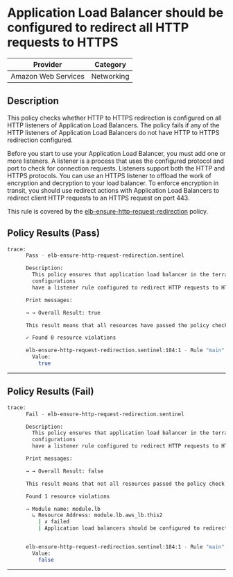 # Application Load Balancer should be configured to redirect all HTTP requests to HTTPS

| Provider            | Category     |
|---------------------|--------------|
| Amazon Web Services | Networking   |

## Description

This policy checks whether HTTP to HTTPS redirection is configured on all HTTP listeners of Application Load Balancers. The policy fails if any of the HTTP listeners of Application Load Balancers do not have HTTP to HTTPS redirection configured.

Before you start to use your Application Load Balancer, you must add one or more listeners. A listener is a process that uses the configured protocol and port to check for connection requests. Listeners support both the HTTP and HTTPS protocols. You can use an HTTPS listener to offload the work of encryption and decryption to your load balancer. To enforce encryption in transit, you should use redirect actions with Application Load Balancers to redirect client HTTP requests to an HTTPS request on port 443.

This rule is covered by the [elb-ensure-http-request-redirection](../../policies/elb-ensure-http-request-redirection.sentinel) policy.

## Policy Results (Pass)
```bash
trace:
      Pass - elb-ensure-http-request-redirection.sentinel

      Description:
        This policy ensures that application load balancer in the terraform
        configurations
        have a listener rule configured to redirect HTTP requests to HTTPS

      Print messages:

      → → Overall Result: true

      This result means that all resources have passed the policy check for the policy elb-ensure-http-request-redirection.

      ✓ Found 0 resource violations

      elb-ensure-http-request-redirection.sentinel:184:1 - Rule "main"
        Value:
          true
```

---

## Policy Results (Fail)
```bash
trace:
      Fail - elb-ensure-http-request-redirection.sentinel

      Description:
        This policy ensures that application load balancer in the terraform
        configurations
        have a listener rule configured to redirect HTTP requests to HTTPS

      Print messages:

      → → Overall Result: false

      This result means that not all resources passed the policy check and the protected behavior is not allowed for the policy elb-ensure-http-request-redirection.

      Found 1 resource violations

      → Module name: module.lb
        ↳ Resource Address: module.lb.aws_lb.this2
          | ✗ failed
          | Application load balancers should be configured to redirect all HTTP requests to HTTPS. Refer to https://docs.aws.amazon.com/securityhub/latest/userguide/elb-controls.html#elb-1 for more details.


      elb-ensure-http-request-redirection.sentinel:184:1 - Rule "main"
        Value:
          false
```

---